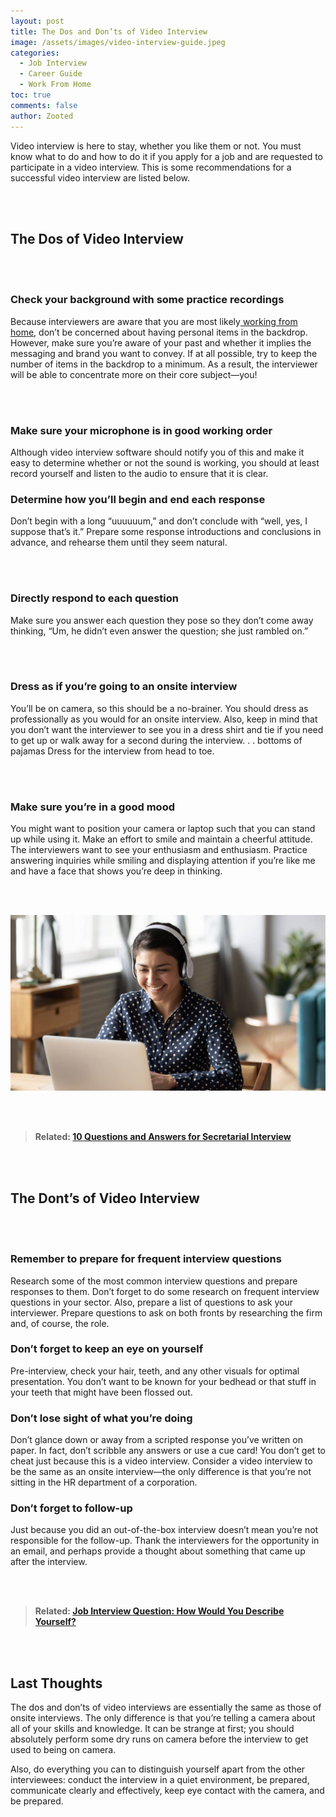 ```yaml
---
layout: post
title: The Dos and Don’ts of Video Interview
image: /assets/images/video-interview-guide.jpeg
categories:
  - Job Interview
  - Career Guide
  - Work From Home
toc: true
comments: false
author: Zooted
---
```

Video interview is here to stay, whether you like them or not. You must know what to do and how to do it if you apply for a job and are requested to participate in a video interview. This is some recommendations for a successful video interview are listed below.

<br/><br/>

## **The Dos of Video Interview**

<br/><br/>

### **Check your background with some practice recordings**

Because interviewers are aware that you are most likely[ working from home](/category/work-from-home/), don’t be concerned about having personal items in the backdrop. However, make sure you’re aware of your past and whether it implies the messaging and brand you want to convey. If at all possible, try to keep the number of items in the backdrop to a minimum. As a result, the interviewer will be able to concentrate more on their core subject—you!

<br/><br/>

### **Make sure your microphone is in good working order**

Although video interview software should notify you of this and make it easy to determine whether or not the sound is working, you should at least record yourself and listen to the audio to ensure that it is clear.

### **Determine how you’ll begin and end each response**

Don’t begin with a long “uuuuuum,” and don’t conclude with “well, yes, I suppose that’s it.” Prepare some response introductions and conclusions in advance, and rehearse them until they seem natural.

<br/><br/>

### **Directly respond to each question**

Make sure you answer each question they pose so they don’t come away thinking, “Um, he didn’t even answer the question; she just rambled on.”

<br/><br/>

### **Dress as if you’re going to an onsite interview**

You’ll be on camera, so this should be a no-brainer. You should dress as professionally as you would for an onsite interview. Also, keep in mind that you don’t want the interviewer to see you in a dress shirt and tie if you need to get up or walk away for a second during the interview. . . bottoms of pajamas Dress for the interview from head to toe.

<br/><br/>

### **Make sure you’re in a good mood**

You might want to position your camera or laptop such that you can stand up while using it. Make an effort to smile and maintain a cheerful attitude. The interviewers want to see your enthusiasm and enthusiasm. Practice answering inquiries while smiling and displaying attention if you’re like me and have a face that shows you’re deep in thinking.

<br/><br/>

![The Dos and Don’ts of Video Interview](/assets/images/video-interview-tips.jpg)

<br/><br/>

> **Related: [10 Questions and Answers for Secretarial Interview](/10-questions-and-answers-for-secretarial-interview/)**

<br/><br/>

## **The Dont’s of Video Interview**

<br/><br/>

### **Remember to prepare for frequent interview questions**

Research some of the most common interview questions and prepare responses to them. Don’t forget to do some research on frequent interview questions in your sector. Also, prepare a list of questions to ask your interviewer. Prepare questions to ask on both fronts by researching the firm and, of course, the role.

### **Don’t forget to keep an eye on yourself**

Pre-interview, check your hair, teeth, and any other visuals for optimal presentation. You don’t want to be known for your bedhead or that stuff in your teeth that might have been flossed out.

### **Don’t lose sight of what you’re doing**

Don’t glance down or away from a scripted response you’ve written on paper. In fact, don’t scribble any answers or use a cue card! You don’t get to cheat just because this is a video interview. Consider a video interview to be the same as an onsite interview—the only difference is that you’re not sitting in the HR department of a corporation.

### **Don’t forget to follow-up**

Just because you did an out-of-the-box interview doesn’t mean you’re not responsible for the follow-up. Thank the interviewers for the opportunity in an email, and perhaps provide a thought about something that came up after the interview.

<br/><br/>

> **Related: [Job Interview Question: How Would You Describe Yourself?](/job-interview-question-how-would-you-describe-yourself)**

<br/><br/>

## **Last Thoughts**

The dos and don’ts of video interviews are essentially the same as those of onsite interviews. The only difference is that you’re telling a camera about all of your skills and knowledge. It can be strange at first; you should absolutely perform some dry runs on camera before the interview to get used to being on camera.

Also, do everything you can to distinguish yourself apart from the other interviewees: conduct the interview in a quiet environment, be prepared, communicate clearly and effectively, keep eye contact with the camera, and be prepared.

<br/><br/>